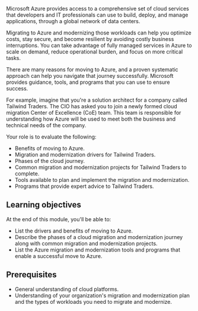 Microsoft Azure provides access to a comprehensive set of cloud services that developers and IT professionals can use to build, deploy, and manage applications, through a global network of data centers. 

Migrating to Azure and modernizing those workloads can help you optimize costs, stay secure, and become resilient by avoiding costly business interruptions. You can take advantage of fully managed services in Azure to scale on demand, reduce operational burden, and focus on more critical tasks.

There are many reasons for moving to Azure, and a proven systematic approach can help you navigate that journey successfully. Microsoft provides guidance, tools, and programs that you can use to ensure success.

For example, imagine that you're a solution architect for a company called Tailwind Traders. The CIO has asked you to join a newly formed cloud migration Center of Excellence (CoE) team. This team is responsible for understanding how Azure will be used to meet both the business and technical needs of the company.

Your role is to evaluate the following:

- Benefits of moving to Azure.
- Migration and modernization drivers for Tailwind Traders.
- Phases of the cloud journey.
- Common migration and modernization projects for Tailwind Traders to complete.
- Tools available to plan and implement the migration and modernization.
- Programs that provide expert advice to Tailwind Traders.

## Learning objectives

At the end of this module, you'll be able to:

- List the drivers and benefits of moving to Azure.
- Describe the phases of a cloud migration and modernization journey along with common migration and modernization projects.
- List the Azure migration and modernization tools and programs that enable a successful move to Azure.

## Prerequisites

- General understanding of cloud platforms.
- Understanding of your organization's migration and modernization plan and the types of workloads you need to migrate and modernize.
